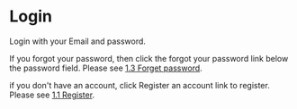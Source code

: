 # Login

Login with your Email and password.

If you forgot your password, then click the forgot your password link below the password field. Please see [1.3 Forget password](forget-password.md).

if you don't have an account, click Register an account link to register. Please see [1.1 Register](register.md).
